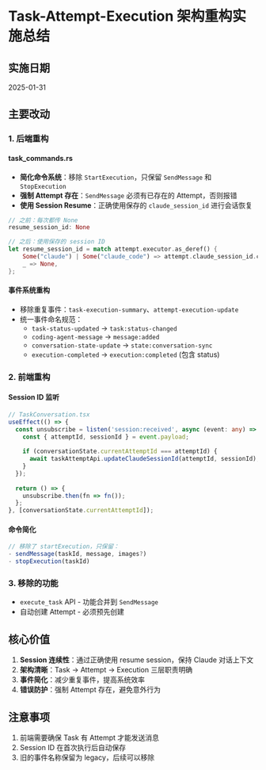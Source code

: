 # Task-Attempt-Execution 架构重构实施总结

## 实施日期
2025-01-31

## 主要改动

### 1. 后端重构

#### task_commands.rs
- **简化命令系统**：移除 `StartExecution`，只保留 `SendMessage` 和 `StopExecution`
- **强制 Attempt 存在**：`SendMessage` 必须有已存在的 Attempt，否则报错
- **使用 Session Resume**：正确使用保存的 `claude_session_id` 进行会话恢复

```rust
// 之前：每次都传 None
resume_session_id: None

// 之后：使用保存的 session ID
let resume_session_id = match attempt.executor.as_deref() {
    Some("claude") | Some("claude_code") => attempt.claude_session_id.clone(),
    _ => None,
};
```

#### 事件系统重构
- 移除重复事件：`task-execution-summary`、`attempt-execution-update`
- 统一事件命名规范：
  - `task-status-updated` → `task:status-changed`
  - `coding-agent-message` → `message:added`
  - `conversation-state-update` → `state:conversation-sync`
  - `execution-completed` → `execution:completed` (包含 status)

### 2. 前端重构

#### Session ID 监听
```typescript
// TaskConversation.tsx
useEffect(() => {
  const unsubscribe = listen('session:received', async (event: any) => {
    const { attemptId, sessionId } = event.payload;
    
    if (conversationState.currentAttemptId === attemptId) {
      await taskAttemptApi.updateClaudeSessionId(attemptId, sessionId);
    }
  });
  
  return () => {
    unsubscribe.then(fn => fn());
  };
}, [conversationState.currentAttemptId]);
```

#### 命令简化
```typescript
// 移除了 startExecution，只保留：
- sendMessage(taskId, message, images?)
- stopExecution(taskId)
```

### 3. 移除的功能
- `execute_task` API - 功能合并到 `SendMessage`
- 自动创建 Attempt - 必须预先创建

## 核心价值

1. **Session 连续性**：通过正确使用 resume session，保持 Claude 对话上下文
2. **架构清晰**：Task → Attempt → Execution 三层职责明确
3. **事件简化**：减少重复事件，提高系统效率
4. **错误防护**：强制 Attempt 存在，避免意外行为

## 注意事项

1. 前端需要确保 Task 有 Attempt 才能发送消息
2. Session ID 在首次执行后自动保存
3. 旧的事件名称保留为 legacy，后续可以移除